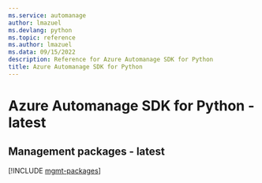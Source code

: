 ```yaml
---
ms.service: automanage
author: lmazuel
ms.devlang: python
ms.topic: reference
ms.author: lmazuel
ms.data: 09/15/2022
description: Reference for Azure Automanage SDK for Python
title: Azure Automanage SDK for Python
---
```

# Azure Automanage SDK for Python - latest

## Management packages - latest
[!INCLUDE [mgmt-packages](automanage-mgmt-index.md)]